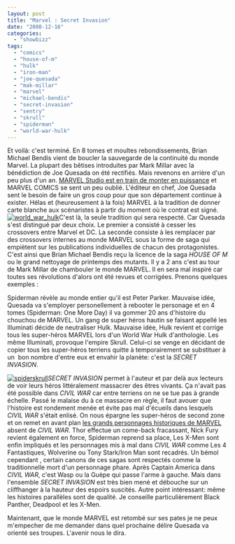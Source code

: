 ```yaml
---
layout: post
title: "Marvel : Secret Invasion"
date: "2008-12-16"
categories: 
  - "showbizz"
tags: 
  - "comics"
  - "house-of-m"
  - "hulk"
  - "iron-man"
  - "joe-quesada"
  - "mak-millar"
  - "marvel"
  - "michael-bendis"
  - "secret-invasion"
  - "sentry"
  - "skrull"
  - "spiderman"
  - "world-war-hulk"
---
```


Et voilà: c'est terminé. En 8 tomes et moultes rebondissements, Brian Michael Bendis vient de boucler la sauvegarde de la continuité du monde Marvel. La plupart des bêtises introduites par Mark Millar avec la bénédiction de Joe Quesada on été rectifiés. Mais revenons en arrière d'un peu plus d'un an. [MARVEL Studio est en train de monter en puissance](http://www.twivi.com/2008/03/12/364-the-marvel-universe-the-avengers-un-crossover-iron-man-hulk/ "The Marvel Universe : The Avengers et un crossover Iron Man et Hulk") et MARVEL COMICS se sent un peu oublié. L'éditeur en chef, Joe Quesada sent le besoin de faire un gros coup pour que son département continue à exister. Hélas et (heureusement à la fois) MARVEL à la tradition de donner carte blanche aux scénaristes à partir du moment où le contrat est signé. [![world_war_hulk](images/world_war_hulk-197x300.jpg "Combat entre Hulk et Sentry dans World War Hulk")](http://www.nyamsprod.com/blog/wp-content/uploads/2008/12/world_war_hulk.jpg "Combat entre Hulk et Sentry dans World War Hulk")C'est là, la seule tradition qui sera respecté. Car Quesada s'est distingué par deux choix. Le premier a consisté à cesser les crossovers entre Marvel et DC. La seconde consiste à les remplacer par des crossovers internes au monde MARVEL sous la forme de saga qui empiètent sur les publications individuelles de chacun des protagonistes. C'est ainsi que Brian Michael Bendis reçu la licence de la saga _HOUSE OF M_ ou le grand nettoyage de printemps des mutants. Il y a 2 ans c'est au tour de Mark Millar de chambouler le monde MARVEL. Il en sera mal inspiré car toutes ses révolutions d'alors ont été revues et corrigées. Prenons quelques exemples :

Spiderman révèle au monde entier qu'il est Peter Parker. Mauvaise idée, Quesada va s'employer personellement à rebooter le personage et en 4 tomes (Spiderman: One More Day) il va gommer 20 ans d'histoire du chouchou de MARVEL. Un gang de super héros hautin se faisant appellé les Illuminati décide de neutraliser Hulk. Mauvaise idée, Hulk revient et corrige tous les super-héros MARVEL lors d'un World War Hulk d'anthologie. Les même Illuminati, provoque l'empire Skrull. Celui-ci se venge en décidant de copier tous les super-héros terriens quitte à temporairement se substituer à un  bon nombre d'entre eux et envahir la planète: c'est la _SECRET INVASION_.

[![spiderskrull](images/spiderskrull-197x300.jpg "A qui faire confiance quand chaque super héros peut potentiellement être un ennemi ? Le thème de Secret Invasion")](http://www.nyamsprod.com/blog/wp-content/uploads/2008/12/spiderskrull.jpg "A qui faire confiance quand chaque super héros peut potentiellement être un ennemi ? Le thème de Secret Invasion")_SECRET INVASION_ permet à l'auteur et par delà aux lecteurs de voir leurs héros littéralement massacrer des êtres vivants. Ça n'avait pas été possible dans _CIVIL WAR_ car entre terriens on ne se tue pas à grande échelle. Passé le malaise du à ce massacre en règle, il faut avouer que l'histoire est rondement menée et évite pas mal d'écueils dans lesquels _CIVIL WAR_ s'était enlisé. On nous épargne les super-héros de second zone et on remet en avant plan [les grands personnages historiques de MARVEL](http://www.nyamsprod.com/blog/wp-content/uploads/2008/12/captainskrull.jpg "Captain America ? Ennemi ou Ami ?") absent de _CIVIL WAR._ Thor effectue un come-back fracassant, Nick Fury revient également en force, Spiderman reprend sa place, Les X-Men sont enfin impliqués et les personnages mis à mal dans _CIVIL WAR_ comme Les 4 Fantastiques, Wolverine ou Tony Stark/Iron Man sont recadrés. Un bémol cependant , certain canons de ces sagas sont respectés comme la traditionnelle mort d'un personnage phare. Après Captain America dans _CIVIL WAR_, c'est Wasp ou la Guèpe qui passe l'arme à gauche. Mais dans l'ensemble _SECRET INVASION_ est très bien mené et débouche sur un cliffhanger à la hauteur des espoirs suscités. Autre point intéressant: même les histoires parallèles sont de qualité. Je conseille particulièrement Black Panther, Deadpool et les X-Men.

Maintenant, que le monde MARVEL est retombé sur ses pates je ne peux m'empecher de me demander dans quel prochaine délire Quesada va orienté ses troupes. L'avenir nous le dira.
